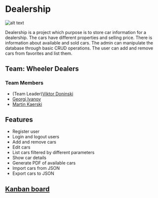 # Dealership
![alt text](https://di-uploads-pod1.s3.amazonaws.com/depaulachevy/uploads/2016/10/Car-Dealerships.jpg)

Dealership is a project which purpose is to store car information for a dealership. The cars have different properties and selling price.
There is information about available and sold cars. The admin can manipulate the database through basic CRUD operations. The user can add and remove cars from favorites and list them.

## Team: Wheeler Dealers
### Team Members
* (Team Leader)[Viktor Doninski](https://gitlab.com/vicktor)
* [Georgi Ivanov](https://gitlab.com/ivanovg94)
* [Martin Kaerski](https://gitlab.com/MartinKaerski)

## Features
* Register user
* Login and logout users
* Add and remove cars
* Edit cars
* List cars filtered by different parameters
* Show car details
* Generate PDF of available cars
* Import cars from JSON
* Export cars to JSON

## [Kanban board](https://trello.com/b/1BDyADpf/team7)

